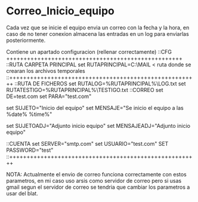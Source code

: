 # Correo_Inicio_equipo
Cada vez que se inicie el equipo envia un correo con la fecha y la hora, en caso de no tener conexion 
almacena las entradas en un log para enviarlas posteriormente.

Contiene un apartado configuracion (rellenar correctamente)
::CFG +++++++++++++++++++++++++++++++++++++++++++++++++++
::RUTA CARPETA PRINCIPAL
set RUTAPRINCIPAL=C:\MAIL                             < ruta donde se crearan los archivos temporales
::+++++++++++++++++++++++++++++++++++++++++++++++++++++++
::RUTA DE FICHEROS
set RUTALOG=%RUTAPRINCIPAL%\LOG.txt
set RUTATESTIGO=%RUTAPRINCIPAL%\TESTIGO.txt
::CORREO
set DE=test.com
set PARA="test.com"

set SUJETO="Inicio del equipo"
set MENSAJE="Se inicio el equipo a las %date% %time%"

set SUJETOADJ="Adjunto inicio equipo"
set MENSAJEADJ="Adjunto inicio equipo"

::CUENTA
set SERVER="smtp.com"
set USUARIO="test.com"
SET PASSWORD="test"
::+++++++++++++++++++++++++++++++++++++++++++++++++++++++

NOTA: Actualmente el envio de correo funciona correctamente con estos parametros, en mi caso uso arsis como servidor de correo pero si usas gmail
segun el servidor de correo se tendria que cambiar los parametros a usar del blat. 
